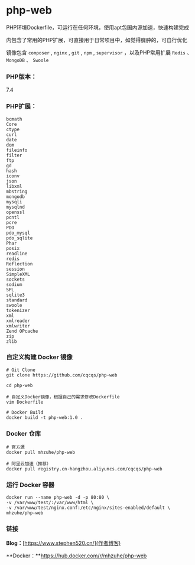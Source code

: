 # php-web

PHP环境Dockerfile，可运行在任何环境，使用apt包国内源加速，快速构建完成

内包含了常用的PHP扩展，可直接用于日常项目中，如觉得臃肿的，可自行优化

镜像包含 `composer` ,  `nginx` ,  `git` ,  `npm` ,  `supervisor` ，以及PHP常用扩展 `Redis` 、 `MongoDB` 、 `Swoole`



### PHP版本：

7.4



### PHP扩展：

```shell
bcmath
Core
ctype
curl
date
dom
fileinfo
filter
ftp
gd
hash
iconv
json
libxml
mbstring
mongodb
mysqli
mysqlnd
openssl
pcntl
pcre
PDO
pdo_mysql
pdo_sqlite
Phar
posix
readline
redis
Reflection
session
SimpleXML
sockets
sodium
SPL
sqlite3
standard
swoole
tokenizer
xml
xmlreader
xmlwriter
Zend OPcache
zip
zlib
```



### 自定义构建 Docker 镜像

```shell
# Git Clone
git clone https://github.com/cqcqs/php-web

cd php-web

# 自定义Docker镜像，根据自己的需求修改Dockerfile
vim Dockerfile

# Docker Build
docker build -t php-web:1.0 .
```



### Docker 仓库

```shell
# 官方源
docker pull mhzuhe/php-web

# 阿里云加速（推荐）
docker pull registry.cn-hangzhou.aliyuncs.com/cqcqs/php-web
```



### 运行 Docker 容器

```shell
docker run --name php-web -d -p 80:80 \
-v /var/www/test/:/var/www/html \
-v /var/www/test/nginx.conf:/etc/nginx/sites-enabled/default \
mhzuhe/php-web
```



### 链接

**Blog：**[https://www.stephen520.cn/](作者博客)

**Docker：**https://hub.docker.com/r/mhzuhe/php-web